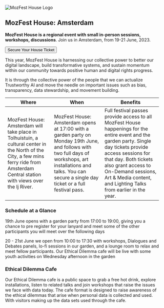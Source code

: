 ![MozFest House Logo](https://assets.mofoprod.net/network/images/house-banner_MsmSdID.original.png)

## MozFest House: Amsterdam

**MozFest House is a regional event with small in-person sessions, workshops, discussions**. Join us in Amsterdam, from 19-21 June, 2023.

<button name="button" onclick="https://www.mozillafestival.org/tickets/#mozfest-house-amsterdam">Secure Your House Ticket</button>

This year, MozFest House is harnessing our collective power to better our digital landscape, build transformative systems, and sustain momentum within our community towards positive human and digital rights progress.

It is through the collective power of the people that we can actualize Trustworthy AI and move the needle on important issues such as bias, transparency, data stewardship, and movement building.

|Where  | When  | Benefits |
|--|--|--|
| MozFest House: Amsterdam will take place in Tolhuistuin, a cultural center in the North of the City, a few mins ferry ride from Amsterdam Central station with views over the Ij River. |MozFest House: Amsterdam opens at 17:00 with a garden party on Monday 19th June, and follows with two full days of workshops, art installations and talks. You can secure a single day ticket or a full festival pass.  |Full festival passes provide access to all MozFest House happenings for the entire event and the garden party. Single day tickets provide access sessions for that day. Both tickets also grant access to On-Demand sessions, Art & Media content, and Lighting Talks from earlier in the year. |



### Schedule at a Glance
19th June opens with a garden party from 17:00 to 19:00, giving you a chance to pre register for your lanyard and meet some of the other participants you will meet over the following days
 
20 - 21st June we open from 10:00 to 17:30 with workshops, Dialogues and Debates panels, lo-fi sessions in our garden, and a lounge room to relax and meet fellow participants. Our Ethical Dilemma cafe will be live with some youth activities on Wednesday afternoon in the garden

### Ethical Dilemma Cafe
Our Ethical Dilemma cafe is a public space to grab a free hot drink, explore installations, listen to related talks and join workshops that raise the issues we face with data today. The cafe format is designed to raise awareness of the ethical dilemmas that arise when personal data is collected and used. With visitors making up the data sets used through the cafe.

